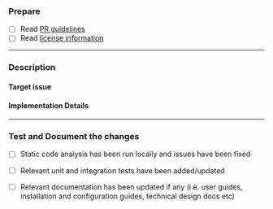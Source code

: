### Prepare

- [ ] Read [PR guidelines](https://github.com/JanssenProject/jans/blob/main/docs/CONTRIBUTING.md#prs)
- [ ] Read [license information](https://github.com/JanssenProject/jans/blob/main/LICENSE)

-------------------

### Description

#### Target issue
  <!-- Link or describe the issue this PR is fixing -->

#### Implementation Details
  <!-- If the fix is an involved one then communicate high level analysis and implementation approach -->

-------------------
### Test and Document the changes
- [ ] Static code analysis has been run locally and issues have been fixed
- [ ] Relevant unit and integration tests have been added/updated
- [ ] Relevant documentation has been updated if any (i.e. user guides, installation and configuration guides, technical design docs etc)

